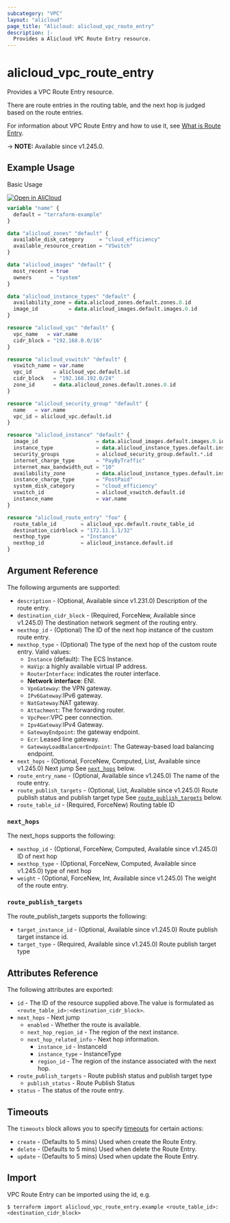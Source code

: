 ```yaml
---
subcategory: "VPC"
layout: "alicloud"
page_title: "Alicloud: alicloud_vpc_route_entry"
description: |-
  Provides a Alicloud VPC Route Entry resource.
---
```


# alicloud_vpc_route_entry

Provides a VPC Route Entry resource.

There are route entries in the routing table, and the next hop is judged based on the route entries.

For information about VPC Route Entry and how to use it, see [What is Route Entry](https://www.alibabacloud.com/help/en/vpc/developer-reference/api-vpc-2016-04-28-createrouteentry).

-> **NOTE:** Available since v1.245.0.

## Example Usage

Basic Usage

<div style="display: block;margin-bottom: 40px;"><div class="oics-button" style="float: right;position: absolute;margin-bottom: 10px;">
  <a href="https://api.aliyun.com/terraform?resource=alicloud_vpc_route_entry&exampleId=73e9527c-cd05-9df6-c36f-78042145400c1b50fad0&activeTab=example&spm=docs.r.vpc_route_entry.0.73e9527ccd&intl_lang=EN_US" target="_blank">
    <img alt="Open in AliCloud" src="https://img.alicdn.com/imgextra/i1/O1CN01hjjqXv1uYUlY56FyX_!!6000000006049-55-tps-254-36.svg" style="max-height: 44px; max-width: 100%;">
  </a>
</div></div>

```terraform
variable "name" {
  default = "terraform-example"
}

data "alicloud_zones" "default" {
  available_disk_category     = "cloud_efficiency"
  available_resource_creation = "VSwitch"
}

data "alicloud_images" "default" {
  most_recent = true
  owners      = "system"
}

data "alicloud_instance_types" "default" {
  availability_zone = data.alicloud_zones.default.zones.0.id
  image_id          = data.alicloud_images.default.images.0.id
}

resource "alicloud_vpc" "default" {
  vpc_name   = var.name
  cidr_block = "192.168.0.0/16"
}

resource "alicloud_vswitch" "default" {
  vswitch_name = var.name
  vpc_id       = alicloud_vpc.default.id
  cidr_block   = "192.168.192.0/24"
  zone_id      = data.alicloud_zones.default.zones.0.id
}

resource "alicloud_security_group" "default" {
  name   = var.name
  vpc_id = alicloud_vpc.default.id
}

resource "alicloud_instance" "default" {
  image_id                   = data.alicloud_images.default.images.0.id
  instance_type              = data.alicloud_instance_types.default.instance_types.0.id
  security_groups            = alicloud_security_group.default.*.id
  internet_charge_type       = "PayByTraffic"
  internet_max_bandwidth_out = "10"
  availability_zone          = data.alicloud_instance_types.default.instance_types.0.availability_zones.0
  instance_charge_type       = "PostPaid"
  system_disk_category       = "cloud_efficiency"
  vswitch_id                 = alicloud_vswitch.default.id
  instance_name              = var.name
}

resource "alicloud_route_entry" "foo" {
  route_table_id        = alicloud_vpc.default.route_table_id
  destination_cidrblock = "172.11.1.1/32"
  nexthop_type          = "Instance"
  nexthop_id            = alicloud_instance.default.id
}
```

## Argument Reference

The following arguments are supported:
* `description` - (Optional, Available since v1.231.0) Description of the route entry.
* `destination_cidr_block` - (Required, ForceNew, Available since v1.245.0) The destination network segment of the routing entry.
* `nexthop_id` - (Optional) The ID of the next hop instance of the custom route entry.
* `nexthop_type` - (Optional) The type of the next hop of the custom route entry. Valid values:
  - `Instance` (default): The ECS Instance.
  - `HaVip`: a highly available virtual IP address.
  - `RouterInterface`: indicates the router interface.
  - **Network interface**: ENI.
  - `VpnGateway`: the VPN gateway.
  - `IPv6Gateway`:IPv6 gateway.
  - `NatGateway`:NAT gateway.
  - `Attachment`: The forwarding router.
  - `VpcPeer`:VPC peer connection.
  - `Ipv4Gateway`:IPv4 Gateway.
  - `GatewayEndpoint`: the gateway endpoint.
  - `Ecr`: Leased line gateway.
  - `GatewayLoadBalancerEndpoint`: The Gateway-based load balancing endpoint.
* `next_hops` - (Optional, ForceNew, Computed, List, Available since v1.245.0) Next jump See [`next_hops`](#next_hops) below.
* `route_entry_name` - (Optional, Available since v1.245.0) The name of the route entry.
* `route_publish_targets` - (Optional, List, Available since v1.245.0) Route publish status and publish target type See [`route_publish_targets`](#route_publish_targets) below.
* `route_table_id` - (Required, ForceNew) Routing table ID

### `next_hops`

The next_hops supports the following:
* `nexthop_id` - (Optional, ForceNew, Computed, Available since v1.245.0) ID of next hop
* `nexthop_type` - (Optional, ForceNew, Computed, Available since v1.245.0) type of next hop
* `weight` - (Optional, ForceNew, Int, Available since v1.245.0) The weight of the route entry.

### `route_publish_targets`

The route_publish_targets supports the following:
* `target_instance_id` - (Optional, Available since v1.245.0) Route publish target instance id.
* `target_type` - (Required, Available since v1.245.0) Route publish target type

## Attributes Reference

The following attributes are exported:
* `id` - The ID of the resource supplied above.The value is formulated as `<route_table_id>:<destination_cidr_block>`.
* `next_hops` - Next jump
  * `enabled` - Whether the route is available.
  * `next_hop_region_id` - The region of the next instance.
  * `next_hop_related_info` - Next hop information.
    * `instance_id` - InstanceId
    * `instance_type` - InstanceType
    * `region_id` - The region of the instance associated with the next hop.
* `route_publish_targets` - Route publish status and publish target type
  * `publish_status` - Route Publish Status
* `status` - The status of the route entry.

## Timeouts

The `timeouts` block allows you to specify [timeouts](https://www.terraform.io/docs/configuration-0-11/resources.html#timeouts) for certain actions:
* `create` - (Defaults to 5 mins) Used when create the Route Entry.
* `delete` - (Defaults to 5 mins) Used when delete the Route Entry.
* `update` - (Defaults to 5 mins) Used when update the Route Entry.

## Import

VPC Route Entry can be imported using the id, e.g.

```shell
$ terraform import alicloud_vpc_route_entry.example <route_table_id>:<destination_cidr_block>
```